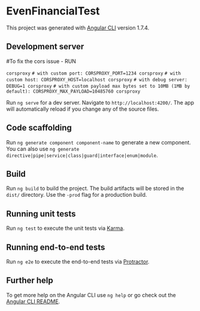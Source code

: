 # EvenFinancialTest

This project was generated with [Angular CLI](https://github.com/angular/angular-cli) version 1.7.4.

## Development server

#To fix the cors issue - RUN

`corsproxy`
`# with custom port: CORSPROXY_PORT=1234 corsproxy`
`# with custom host: CORSPROXY_HOST=localhost corsproxy`
`# with debug server: DEBUG=1 corsproxy`
`# with custom payload max bytes set to 10MB (1MB by default): CORSPROXY_MAX_PAYLOAD=10485760 corsproxy`

Run `ng serve` for a dev server. Navigate to `http://localhost:4200/`. The app will automatically reload if you change any of the source files.

## Code scaffolding

Run `ng generate component component-name` to generate a new component. You can also use `ng generate directive|pipe|service|class|guard|interface|enum|module`.

## Build

Run `ng build` to build the project. The build artifacts will be stored in the `dist/` directory. Use the `-prod` flag for a production build.

## Running unit tests

Run `ng test` to execute the unit tests via [Karma](https://karma-runner.github.io).

## Running end-to-end tests

Run `ng e2e` to execute the end-to-end tests via [Protractor](http://www.protractortest.org/).

## Further help

To get more help on the Angular CLI use `ng help` or go check out the [Angular CLI README](https://github.com/angular/angular-cli/blob/master/README.md).


